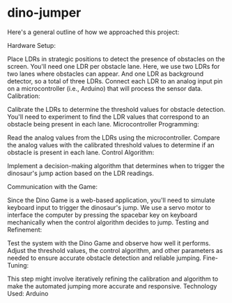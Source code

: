 # dino-jumper

Here's a general outline of how we approached this project:

Hardware Setup:

Place LDRs in strategic positions to detect the presence of obstacles on the screen. You'll need one LDR per obstacle lane. Here, we use two LDRs for two lanes where obstacles can appear. And one LDR as background detector, so a total of three LDRs.
Connect each LDR to an analog input pin on a microcontroller (i.e., Arduino) that will process the sensor data.
Calibration:

Calibrate the LDRs to determine the threshold values for obstacle detection. You'll need to experiment to find the LDR values that correspond to an obstacle being present in each lane.
Microcontroller Programming:

Read the analog values from the LDRs using the microcontroller.
Compare the analog values with the calibrated threshold values to determine if an obstacle is present in each lane.
Control Algorithm:

Implement a decision-making algorithm that determines when to trigger the dinosaur's jump action based on the LDR readings.

Communication with the Game:

Since the Dino Game is a web-based application, you'll need to simulate keyboard input to trigger the dinosaur's jump. 
We use a servo motor to interface the computer by pressing the spacebar key on keyboard mechanically when the control algorithm decides to jump.
Testing and Refinement:

Test the system with the Dino Game and observe how well it performs. Adjust the threshold values, the control algorithm, and other parameters as needed to ensure accurate obstacle detection and reliable jumping.
Fine-Tuning:

This step might involve iteratively refining the calibration and algorithm to make the automated jumping more accurate and responsive.
Technology Used:  Arduino

